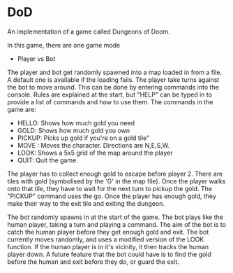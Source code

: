 # DoD
An implementation of a game called Dungeons of Doom.

In this game, there are one game mode
- Player vs Bot

The player and bot get randomly spawned into a map loaded in from a file. A default one is available if the loading fails. 
The player take turns against the bot to move around. This can be done by entering commands into the console. Rules are explained at the start, but "HELP" can be typed in to provide a list of commands and how to use them.
The commands in the game are:
- HELLO: Shows how much gold you need
- GOLD: Shows how much gold you own
- PICKUP: Picks up gold if you're on a gold tile"
- MOVE <DIRECTION>: Moves the character. Directions are N,E,S,W.
- LOOK: Shows a 5x5 grid of the map around the player
- QUIT: Quit the game.

The player has to collect enough gold to escape before player 2. 
There are tiles with gold (symbolised by the 'G' in the map file). Once the player walks onto that tile, they have to wait for the next turn to pickup the gold. The "PICKUP" command uses the go. 
Once the player has enough gold, they make their way to the exit tile and exiting the dungeon. 

The bot randomly spawns in at the start of the game. 
The bot plays like the human player, taking a turn and playing a command. The aim of the bot is to catch the human player before they get enough gold and exit. 
The bot currently moves randomly, and uses a modified version of the LOOK function. If the human player is in it's vicinity, it then tracks the human player down. 
A future feature that the bot could have is to find the gold before the human and exit before they do, or guard the exit. 
